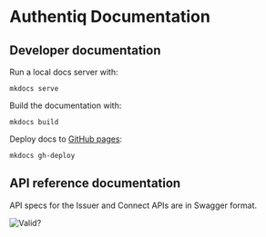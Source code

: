 # Authentiq Documentation

## Developer documentation

Run a local docs server with:

    mkdocs serve

Build the documentation with:

    mkdocs build

Deploy docs to [GitHub pages](http://authentiqid.github.io/authentiq-docs/):

    mkdocs gh-deploy

## API reference documentation

API specs for the Issuer and Connect APIs are in Swagger format.

![Valid?](http://online.swagger.io/validator?url=https://github.com/AuthentiqID/authentiq-docs/raw/master/provider.yaml)

